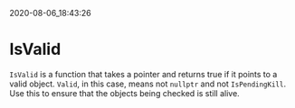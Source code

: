 2020-08-06_18:43:26

# IsValid

`IsValid` is a function that takes a pointer and returns true if it points to a valid object.
`Valid`, in this case, means not `nullptr` and not `IsPendingKill`.
Use this to ensure that the objects being checked is still alive.
